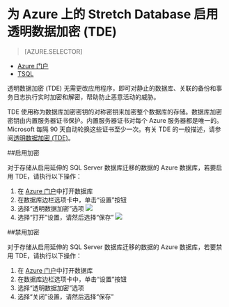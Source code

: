 <properties
    pageTitle="为 Stretch Database 启用透明数据加密 - Azure | Azure"
    description="为 Azure 上的 SQL Server Stretch Database 启用透明数据加密 (TDE)"
    services="sql-server-stretch-database"
    documentationcenter=""
    author="douglaslMS"
    manager="barbkess"
    editor="" />
<tags
    ms.assetid="a44ed8f5-b416-4c41-9b1e-b7271f10bdc3"
    ms.service="sql-server-stretch-database"
    ms.workload="data-management"
    ms.tgt_pltfrm="na"
    ms.devlang="na"
    ms.topic="article"
    ms.date="06/14/2016"
    wacn.date="03/24/2017"
    ms.author="douglasl" />  


# 为 Azure 上的 Stretch Database 启用透明数据加密 (TDE)
> [AZURE.SELECTOR]
- [Azure 门户](/documentation/articles/sql-server-stretch-database-encryption-tde/)
- [TSQL](/documentation/articles/sql-server-stretch-database-tde-tsql/)

透明数据加密 (TDE) 无需更改应用程序，即可对静止的数据库、关联的备份和事务日志执行实时加密和解密，帮助防止恶意活动的威胁。

TDE 使用称为数据库加密密钥的对称密钥来加密整个数据库的存储。数据库加密密钥由内置服务器证书保护。内置服务器证书对每个 Azure 服务器都是唯一的。Microsoft 每隔 90 天自动轮换这些证书至少一次。有关 TDE 的一般描述，请参阅[透明数据加密 (TDE)]。

##启用加密

对于存储从启用延伸的 SQL Server 数据库迁移的数据的 Azure 数据库，若要启用 TDE，请执行以下操作：

1. 在 [Azure 门户](https://portal.azure.cn)中打开数据库
2. 在数据库边栏选项卡中，单击“设置”按钮
3. 选择“透明数据加密”选项 
    ![][1]
4. 选择“打开”设置，请然后选择“保存”
    ![][2]


##禁用加密

对于存储从启用延伸的 SQL Server 数据库迁移的数据的 Azure 数据库，若要禁用 TDE，请执行以下操作：

1. 在 [Azure 门户](https://portal.azure.cn)中打开数据库
2. 在数据库边栏选项卡中，单击“设置”按钮
3. 选择“透明数据加密”选项
4. 选择“关闭”设置，请然后选择“保存”




<!--Anchors-->

[透明数据加密 (TDE)]: https://msdn.microsoft.com/zh-cn/library/bb934049.aspx


<!--Image references-->
[1]: ./media/sql-server-stretch-database-encryption-tde/stretchtde1.png
[2]: ./media/sql-server-stretch-database-encryption-tde/stretchtde2.png


<!--Link references-->

<!---HONumber=Mooncake_0320_2017-->